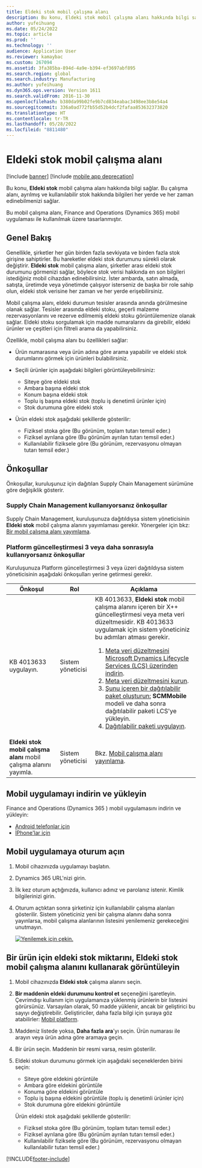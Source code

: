 ```yaml
---
title: Eldeki stok mobil çalışma alanı
description: Bu konu, Eldeki stok mobil çalışma alanı hakkında bilgi sağlar. Bu çalışma alanı, ayrılmış ve kullanılabilir stok hakkında mobil bilgileri her yerde ve her zaman edinebilmenizi sağlar.
author: yufeihuang
ms.date: 05/24/2022
ms.topic: article
ms.prod: ''
ms.technology: ''
audience: Application User
ms.reviewer: kamaybac
ms.custom: 267094
ms.assetid: 3fa385ba-894d-4a9e-b394-ef3697abf895
ms.search.region: global
ms.search.industry: Manufacturing
ms.author: yufeihuang
ms.dyn365.ops.version: Version 1611
ms.search.validFrom: 2016-11-30
ms.openlocfilehash: b380da99b02fe9b7cd834eabac3498ee3b8e54a4
ms.sourcegitcommit: 336a0ad772fb55d52b4dcf2fafaa853632373820
ms.translationtype: HT
ms.contentlocale: tr-TR
ms.lasthandoff: 05/28/2022
ms.locfileid: "8811480"
---
```

# <a name="inventory-on-hand-mobile-workspace"></a>Eldeki stok mobil çalışma alanı

[!include [banner](../includes/banner.md)]
[!include [mobile app deprecation](../../fin-ops-core/dev-itpro/includes/mobile-app-deprecation-banner.md)]

Bu konu, **Eldeki stok** mobil çalışma alanı hakkında bilgi sağlar. Bu çalışma alanı, ayrılmış ve kullanılabilir stok hakkında bilgileri her yerde ve her zaman edinebilmenizi sağlar.

Bu mobil çalışma alanı, Finance and Operations (Dynamics 365) mobil uygulaması ile kullanılmak üzere tasarlanmıştır.

## <a name="overview"></a>Genel Bakış
Genellikle, şirketler her gün birden fazla sevkiyata ve birden fazla stok girişine sahiptirler. Bu hareketler eldeki stok durumunu sürekli olarak değiştirir. **Eldeki stok** mobil çalışma alanı, şirketler arası eldeki stok durumunu görmenizi sağlar, böylece stok verisi hakkında en son bilgileri istediğiniz mobil cihazdan edinebilirsiniz. İster ambarda, satın almada, satışta, üretimde veya yönetimde çalışıyor isterseniz de başka bir role sahip olun, eldeki stok verisine her zaman ve her yerde erişebilirsiniz. 

Mobil çalışma alanı, eldeki durumun tesisler arasında anında görülmesine olanak sağlar. Tesisler arasında eldeki stoku, geçerli malzeme rezervasyonlarını ve rezerve edilmemiş eldeki stoku görüntülemenize olanak sağlar. Eldeki stoku sorgulamak için madde numaralarını da girebilir, eldeki ürünler ve çeşitleri için filtreli arama da yapabilirsiniz. 

Özellikle, mobil çalışma alanı bu özellikleri sağlar:

-   Ürün numarasına veya ürün adına göre arama yapabilir ve eldeki stok durumlarını görmek için ürünleri bulabilirsiniz.
-   Seçili ürünler için aşağıdaki bilgileri görüntüleyebilirsiniz:

    -   Siteye göre eldeki stok
    -   Ambara başına eldeki stok
    -   Konum başına eldeki stok
    -   Toplu iş başına eldeki stok (toplu iş denetimli ürünler için)
    -   Stok durumuna göre eldeki stok
    
-   Ürün eldeki stok aşağıdaki şekillerde gösterilir:

    -   Fiziksel stoka göre (Bu görünüm, toplam tutarı temsil eder.)
    -   Fiziksel ayrılana göre (Bu görünüm ayrılan tutarı temsil eder.)
    -   Kullanılabilir fiziksele göre (Bu görünüm, rezervasyonu olmayan tutarı temsil eder.)

## <a name="prerequisites"></a>Önkoşullar
Önkoşullar, kuruluşunuz için dağıtılan Supply Chain Management sürümüne göre değişiklik gösterir.

### <a name="prerequisites-if-you-use-supply-chain-management"></a>Supply Chain Management kullanıyorsanız önkoşullar
Supply Chain Management, kuruluşunuza dağıtıldıysa sistem yöneticisinin **Eldeki stok** mobil çalışma alanını yayımlaması gerekir. Yönergeler için bkz: [Bir mobil çalışma alanı yayımlama](../../fin-ops-core/dev-itpro/mobile-apps/publish-mobile-workspace.md).

### <a name="prerequisites-if-you-use-platform-update-3-or-later"></a>Platform güncelleştirmesi 3 veya daha sonrasıyla kullanıyorsanız önkoşullar 
Kuruluşunuza Platform güncelleştirmesi 3 veya üzeri dağıtıldıysa sistem yöneticisinin aşağıdaki önkoşulları yerine getirmesi gerekir. 

<table>
<thead>
<tr class="header">
<th>Önkoşul</th>
<th>Rol</th>
<th>Açıklama</th>
</tr>
</thead>
<tbody>
<tr class="odd">
<td>KB 4013633 uygulayın.</td>
<td>Sistem yöneticisi</td>

<td>KB 4013633, <strong>Eldeki stok</strong> mobil çalışma alanını içeren bir X++ güncelleştirmesi veya meta veri düzeltmesidir. KB 4013633 uygulamak için sistem yöneticiniz bu adımları atması gerekir.
<ol>
<li><a href="/dynamics365/fin-ops-core/dev-itpro/migration-upgrade/download-hotfix-lcs">Meta veri düzeltmesini Microsoft Dynamics Lifecycle Services (LCS) üzerinden indirin</a>.</li>
<li><a href="/dynamics365/fin-ops-core/dev-itpro/migration-upgrade/install-metadata-hotfix-package">Meta veri düzeltmesini kurun</a>.</li>
<li><a href="/dynamics365/fin-ops-core/dev-itpro/deployment/create-apply-deployable-package">Şunu içeren bir dağıtılabilir paket oluşturun:</a> <strong>SCMMobile</strong> modeli ve daha sonra dağıtılabilir paketi LCS'ye yükleyin.</li>
<li><a href="/dynamics365/fin-ops-core/dev-itpro/deployment/apply-deployable-package-system">Dağıtılabilir paketi uygulayın</a>.</li>

</ol></td>
</tr>
<tr class="even">
<td><strong>Eldeki stok mobil çalışma alanı</strong> mobil çalışma alanını yayımla.</td>
<td>Sistem yöneticisi</td>
<td>Bkz. <a href="/dynamics365/fin-ops-core/dev-itpro/mobile-apps/publish-mobile-workspace">Mobil çalışma alanı yayınlama</a>.</td>
</tr>
</tbody>
</table>

## <a name="download-and-install-the-mobile-app"></a>Mobil uygulamayı indirin ve yükleyin

Finance and Operations (Dynamics 365 ) mobil uygulamasını indirin ve yükleyin:

-   [Android telefonlar için](https://go.microsoft.com/fwlink/?linkid=850662)
-   [İPhone'lar için](https://go.microsoft.com/fwlink/?linkid=850663)

## <a name="sign-in-to-the-mobile-app"></a>Mobil uygulamaya oturum açın

1.  Mobil cihazınızda uygulamayı başlatın.
2.  Dynamics 365 URL'nizi girin.
3.  İlk kez oturum açtığınızda, kullanıcı adınız ve parolanız istenir. Kimlik bilgilerinizi girin.
4.  Oturum açtıktan sonra şirketiniz için kullanılabilir çalışma alanları gösterilir. Sistem yöneticiniz yeni bir çalışma alanını daha sonra yayınlarsa, mobil çalışma alanlarının listesini yenilemeniz gerekeceğini unutmayın.

    [![Yenilemek için çekin.](./media/pull-to-refresh-list-of-workspaces-183x300.png)](./media/pull-to-refresh-list-of-workspaces.png)

## <a name="view-the-on-hand-inventory-for-a-product-by-using-the-inventory-on-hand-mobile-workspace"></a>Bir ürün için eldeki stok miktarını, Eldeki stok mobil çalışma alanını kullanarak görüntüleyin

1.  Mobil cihazınızda **Eldeki stok** çalışma alanını seçin.

2.  **Bir maddenin eldeki durumunu kontrol et** seçeneğini işaretleyin. Çevrimdışı kullanım için uygulamanıza yüklenmiş ürünlerin bir listesini görürsünüz. Varsayılan olarak, 50 madde yüklenir, ancak bir geliştirici bu sayıyı değiştirebilir. Geliştiriciler, daha fazla bilgi için şuraya göz atabilirler: [Mobil platform](../../fin-ops-core/dev-itpro/mobile-apps/platform/mobile-platform-home-page.md).
3.  Maddeniz listede yoksa, **Daha fazla ara**'yı seçin. Ürün numarası ile arayın veya ürün adına göre aramaya geçin.

4.  Bir ürün seçin. Maddenin bir resmi varsa, resim gösterilir.
5.  Eldeki stokun durumunu görmek için aşağıdaki seçeneklerden birini seçin:

    -   Siteye göre eldekini görüntüle
    -   Ambara göre eldekini görüntüle
    -   Konuma göre eldekini görüntüle
    -   Toplu iş başına eldekini görüntüle (toplu iş denetimli ürünler için)
    -   Stok durumuna göre eldekini görüntüle

    Ürün eldeki stok aşağıdaki şekillerde gösterilir:
    -   Fiziksel stoka göre (Bu görünüm, toplam tutarı temsil eder.)
    -   Fiziksel ayrılana göre (Bu görünüm ayrılan tutarı temsil eder.)
    -   Kullanılabilir fiziksele göre (Bu görünüm, rezervasyonu olmayan kullanılabilir tutarı temsil eder.)


[!INCLUDE[footer-include](../../includes/footer-banner.md)]

